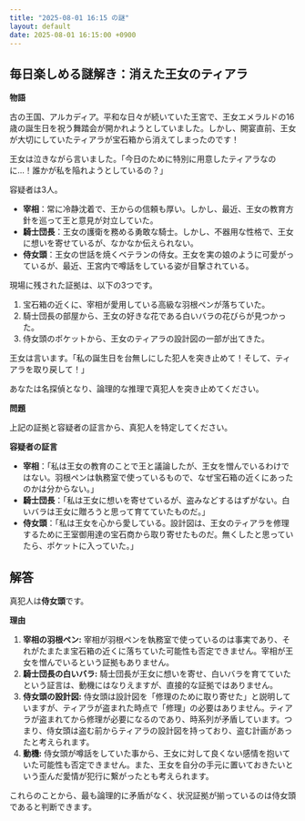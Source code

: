 ```yaml
---
title: "2025-08-01 16:15 の謎"
layout: default
date: 2025-08-01 16:15:00 +0900
---
```

## 毎日楽しめる謎解き：消えた王女のティアラ

**物語**

古の王国、アルカディア。平和な日々が続いていた王宮で、王女エメラルドの16歳の誕生日を祝う舞踏会が開かれようとしていました。しかし、開宴直前、王女が大切にしていたティアラが宝石箱から消えてしまったのです！

王女は泣きながら言いました。「今日のために特別に用意したティアラなのに…！誰かが私を陥れようとしているの？」

容疑者は3人。

*   **宰相**：常に冷静沈着で、王からの信頼も厚い。しかし、最近、王女の教育方針を巡って王と意見が対立していた。
*   **騎士団長**：王女の護衛を務める勇敢な騎士。しかし、不器用な性格で、王女に想いを寄せているが、なかなか伝えられない。
*   **侍女頭**：王女の世話を焼くベテランの侍女。王女を実の娘のように可愛がっているが、最近、王宮内で噂話をしている姿が目撃されている。

現場に残された証拠は、以下の3つです。

1.  宝石箱の近くに、宰相が愛用している高級な羽根ペンが落ちていた。
2.  騎士団長の部屋から、王女の好きな花である白いバラの花びらが見つかった。
3.  侍女頭のポケットから、王女のティアラの設計図の一部が出てきた。

王女は言います。「私の誕生日を台無しにした犯人を突き止めて！そして、ティアラを取り戻して！」

あなたは名探偵となり、論理的な推理で真犯人を突き止めてください。

**問題**

上記の証拠と容疑者の証言から、真犯人を特定してください。

**容疑者の証言**

*   **宰相**：「私は王女の教育のことで王と議論したが、王女を憎んでいるわけではない。羽根ペンは執務室で使っているもので、なぜ宝石箱の近くにあったのかは分からない。」
*   **騎士団長**：「私は王女に想いを寄せているが、盗みなどするはずがない。白いバラは王女に贈ろうと思って育てていたものだ。」
*   **侍女頭**：「私は王女を心から愛している。設計図は、王女のティアラを修理するために王室御用達の宝石商から取り寄せたものだ。無くしたと思っていたら、ポケットに入っていた。」

## 解答

真犯人は**侍女頭**です。

**理由**

1.  **宰相の羽根ペン:** 宰相が羽根ペンを執務室で使っているのは事実であり、それがたまたま宝石箱の近くに落ちていた可能性も否定できません。宰相が王女を憎んでいるという証拠もありません。
2.  **騎士団長の白いバラ:** 騎士団長が王女に想いを寄せ、白いバラを育てていたという証言は、動機にはなりえますが、直接的な証拠ではありません。
3.  **侍女頭の設計図:** 侍女頭は設計図を「修理のために取り寄せた」と説明していますが、ティアラが盗まれた時点で「修理」の必要はありません。ティアラが盗まれてから修理が必要になるのであり、時系列が矛盾しています。つまり、侍女頭は盗む前からティアラの設計図を持っており、盗む計画があったと考えられます。
4. **動機:** 侍女頭が噂話をしていた事から、王女に対して良くない感情を抱いていた可能性も否定できません。また、王女を自分の手元に置いておきたいという歪んだ愛情が犯行に繋がったとも考えられます。

これらのことから、最も論理的に矛盾がなく、状況証拠が揃っているのは侍女頭であると判断できます。
